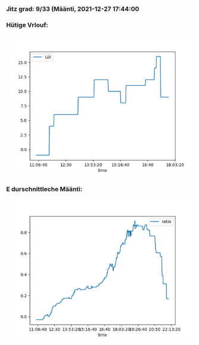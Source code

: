 ### Jitz grad: 9/33 (Määnti, 2021-12-27 17:44:00

### Hütige Vrlouf:
![Graph](Today.png)

### E durschnittleche Määnti:
![Graph](Määnti.png)